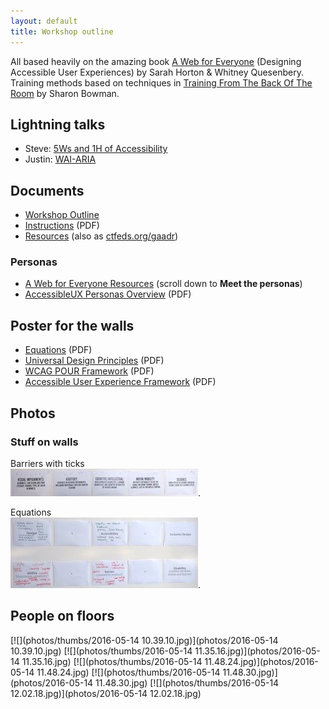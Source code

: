 ```yaml
---
layout: default
title: Workshop outline
---
```


All based heavily on the amazing book [A Web for Everyone](http://rosenfeldmedia.com/books/a-web-for-everyone/) (Designing Accessible User Experiences) by Sarah Horton & Whitney Quesenbery. Training methods based on techniques in [Training From The Back Of The Room](http://bowperson.com/training-from-the-back-of-the-room/) by Sharon Bowman.

## Lightning talks

* Steve: [5Ws and 1H of Accessibility](decks/lightning-talk-steve.pdf)
* Justin: [WAI-ARIA](decks/lightning-talk-justin.pdf)

## Documents

* [Workshop Outline](workshop-outline/)
* [Instructions](decks/instructions.pdf) (PDF)
* [Resources](resources/) (also as [ctfeds.org/gaadr](http://ctfeds.org/gaadr))


### Personas

* [A Web for Everyone Resources](http://rosenfeldmedia.com/books/a-web-for-everyone/#resources) (scroll down to **Meet the personas**)
* [AccessibleUX Personas Overview](personas/AccessibleUX-Personas-Overview1.pdf) (PDF)


## Poster for the walls

* [Equations](print-for-wall/equations.pdf) (PDF)
* [Universal Design Principles](print-for-wall/universal-design-principles.pdf) (PDF)
* [WCAG POUR Framework](print-for-wall/wcag-pour-framework.pdf) (PDF)
* [Accessible User Experience Framework](print-for-wall/accessible-user-experience-framework.pdf) (PDF)

## Photos

### Stuff on walls

Barriers with ticks<br/> [![](photos/thumbs/barriers-with-ticks.jpg)](photos/barriers-with-ticks.jpg).

Equations<br/>[![](photos/thumbs/equations.jpg)](photos/equations.jpg).

## People on floors

[![](photos/thumbs/2016-05-14 10.39.10.jpg)](photos/2016-05-14 10.39.10.jpg)
[![](photos/thumbs/2016-05-14 11.35.16.jpg)](photos/2016-05-14 11.35.16.jpg)
[![](photos/thumbs/2016-05-14 11.48.24.jpg)](photos/2016-05-14 11.48.24.jpg)
[![](photos/thumbs/2016-05-14 11.48.30.jpg)](photos/2016-05-14 11.48.30.jpg)
[![](photos/thumbs/2016-05-14 12.02.18.jpg)](photos/2016-05-14 12.02.18.jpg) 

